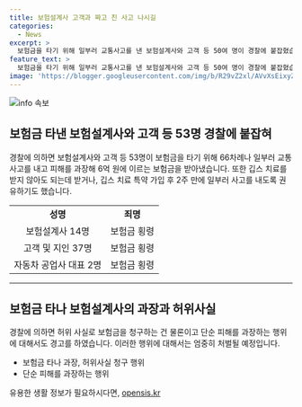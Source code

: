 ```yaml
---
title: 보험설계사 고객과 짜고 친 사고 나시길
categories:
  - News
excerpt: >
  보험금을 타기 위해 일부러 교통사고를 낸 보험설계사와 고객 등 50여 명이 경찰에 붙잡혔습니다. 이들이 낸 사고는 60여 차례, 타낸 보험금만 6억 원에 이릅니다. 보험설계사들끼리 모인 단체 대화방에서는 드디어 사고가 났다, 꼭 사고들 나시라는 대화가 오갔습니다. 경찰은 보험사로부터 제보를 받고 1년 7개월 수사를 벌인 끝에 보험 설계사 14명, 고객과 지인 37명, 자동차 공업사 대표 2명을 붙잡았고 이 가운데 범행을 주도한 보험설계사 5명을 구속했습니다.
feature_text: >
  보험금을 타기 위해 일부러 교통사고를 낸 보험설계사와 고객 등 50여 명이 경찰에 붙잡혔습니다. 이들이 낸 사고는 60여 차례, 타낸 보험금만 6억 원에 이릅니다. 보험설계사들끼리 모인 단체 대화방에서는 드디어 사고가 났다, 꼭 사고들 나시라는 대화가 오갔습니다. 경찰은 보험사로부터 제보를 받고 1년 7개월 수사를 벌인 끝에 보험 설계사 14명, 고객과 지인 37명, 자동차 공업사 대표 2명을 붙잡았고 이 가운데 범행을 주도한 보험설계사 5명을 구속했습니다.
image: 'https://blogger.googleusercontent.com/img/b/R29vZ2xl/AVvXsEixyZcFfHzMRdzZMjFBmAUKJYCLCGyLL1o632UiGVXcaFdKo_bkvkuCioo0uUKlGfBVcT3P84aROyZIXSBEx3Aw5nCQ3pTgDom1WDC4m8eifvWiAmWEEVb4x6G_l8C0QH225ldMjyaFvpxGEBGNO37VmDTDMHGhJPq73UglMfDca1-0aw/s1600/blogspot.png'
---
```


<p><img src="https://blogger.googleusercontent.com/img/b/R29vZ2xl/AVvXsEixyZcFfHzMRdzZMjFBmAUKJYCLCGyLL1o632UiGVXcaFdKo_bkvkuCioo0uUKlGfBVcT3P84aROyZIXSBEx3Aw5nCQ3pTgDom1WDC4m8eifvWiAmWEEVb4x6G_l8C0QH225ldMjyaFvpxGEBGNO37VmDTDMHGhJPq73UglMfDca1-0aw/s1600/blogspot.png" alt="info 속보" /></p>

<h2 data-ke-size="size26">보험금 타낸 보험설계사와 고객 등 53명 경찰에 붙잡혀</h2>

<p data-ke-size="size16">경찰에 의하면 보험설계사와 고객 등 53명이 보험금을 타기 위해 66차례나 일부러 교통사고를 내고 피해를 과장해 6억 원에 이르는 보험금을 받아냈습니다. 또한 깁스 치료를 받지 않아도 되는데 받거나, 깁스 치료 특약 가입 후 2주 만에 일부러 사고를 내도록 권유하기도 했습니다.</p>

<table>
  <tbody>
    <tr>
      <td style="text-align: center; height: 17px;"><b>성명</b></td>
      <td style="text-align: center; height: 17px;"><b>죄명</b></td>
    </tr>
    <tr>
      <td style="text-align: center; height: 17px;">보험설계사 14명</td>
      <td style="text-align: center; height: 17px;">보험금 횡령</td>
    </tr>
    <tr>
      <td style="text-align: center; height: 17px;">고객 및 지인 37명</td>
      <td style="text-align: center; height: 17px;">보험금 횡령</td>
    </tr>
    <tr>
      <td style="text-align: center; height: 17px;">자동차 공업사 대표 2명</td>
      <td style="text-align: center; height: 17px;">보험금 횡령</td>
    </tr>
  </tbody>
</table>

<hr>

<h2 data-ke-size="size26">보험금 타나 보험설계사의 과장과 허위사실</h2>

<p data-ke-size="size16">경찰에 의하면 허위 사실로 보험금을 청구하는 건 물론이고 단순 피해를 과장하는 행위에 대해서도 경고를 하였습니다. 이러한 행위에 대해서는 엄중히 처벌될 예정입니다.</p>

<ul>
  <li>보험금 타나 과장, 허위사실 청구 행위</li>
  <li>단순 피해를 과장하는 행위</li>
</ul>
유용한 생활 정보가 필요하시다면, <a href="https://opensis.kr" rel="dofollow">opensis.kr</a>


